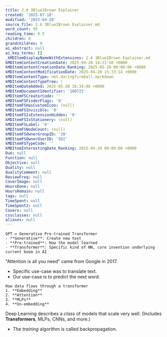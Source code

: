 ```yaml
---
title: 2.6 3Blue1Brown Explainer
created: '2025-07-18'
modified: '2025-04-20'
source_file: 2.6 3Blue1Brown Explainer.md
word_count: 95
reading_time: 0.5
children: 0
grandchildren: 0
ai_abstract: null
ai_key_terms: []
_kMDItemDisplayNameWithExtensions: 2.6 3Blue1Brown Explainer.md
kMDItemContentCreationDate: 2025-04-20 14:21:50 +0000
kMDItemContentCreationDate_Ranking: 2025-05-20 00:00:00 +0000
kMDItemContentModificationDate: 2025-04-20 15:33:14 +0000
kMDItemContentType: net.daringfireball.markdown
kMDItemContentTypeTree: (
kMDItemDateAdded: 2025-05-20 16:34:46 +0000
kMDItemDocumentIdentifier: '100722'
kMDItemFSCreatorCode: ''
kMDItemFSFinderFlags: '0'
kMDItemFSHasCustomIcon: (null)
kMDItemFSInvisible: '0'
kMDItemFSIsExtensionHidden: '0'
kMDItemFSIsStationery: (null)
kMDItemFSLabel: '0'
kMDItemFSNodeCount: (null)
kMDItemFSOwnerGroupID: '20'
kMDItemFSOwnerUserID: '502'
kMDItemFSTypeCode: ''
kMDItemInterestingDate_Ranking: 2025-04-20 00:00:00 +0000
Due: null
Function: null
Objective: null
Quality: null
QualityComment: null
ReviewFreq: null
CoverImage: null
HoursDone: null
HoursRemain: null
tags: null
TimeSpent: null
TimeSpent2: null
Covers: null
cssclasses: null
aliases: null
---
```



```ad-sam
GPT = Generative Pre-trained Transformer
- **Generative**: Create new text
- **Pre-trained**: How the model learned
- **Transformer**: Specific kind of NN, core invention underlying current boom in AI
```


"Attention is all you need" came from Google in 2017. 
- Specific use-case was to translate text.
- Our use-case is to predict the next word.


```ad-sam
How data flows through a transformer
1. **Embedding**
2. **Attention**
3. **MLPs**
4. **Un-embedding**
```



Deep Learning describes a *class* of models that scale very well. (Includes **Transformers**, MLPs, CNNs, and more.)
- The *training* algorithm is called backpropagation.















